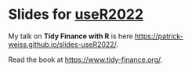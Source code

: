 # Slides for [useR2022](https://user2022.r-project.org/)

My talk on **Tidy Finance with R** is here https://patrick-weiss.github.io/slides-useR2022/.

Read the book at https://www.tidy-finance.org/.
